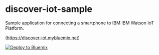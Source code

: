 # discover-iot-sample

Sample application for connecting a smartphone to IBM IBM Watson IoT Platform.

(https://discover-iot.mybluemix.net)

[![Deploy to Bluemix](https://bluemix.net/deploy/button.png)](https://bluemix.net/deploy?repository=https://github.com/asnota/discover-iot-sample)

